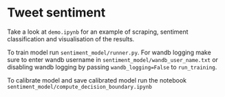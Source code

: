 # Tweet sentiment
Take a look at `demo.ipynb` for an example of scraping, sentiment classification and visualisation of the results.

To train model run `sentiment_model/runner.py`. For wandb logging make sure to enter wandb username in 
`sentiment_model/wandb_user_name.txt` or disabling wandb logging by passing `wandb_logging=False` to `run_training`.

To calibrate model and save calibrated model run the notebook `sentiment_model/compute_decision_boundary.ipynb`